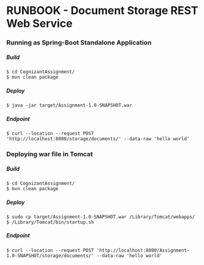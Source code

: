 # RUNBOOK - Document Storage REST Web Service

### Running as Spring-Boot Standalone Application 
##### Build
```
$ cd CognizantAssignment/
$ mvn clean package
```
##### Deploy
```
$ java -jar target/Assignment-1.0-SNAPSHOT.war
```
##### Endpoint
```
$ curl --location --request POST 'http://localhost:8080/storage/documents/' --data-raw 'hello world'
```

### Deploying war file in Tomcat
##### Build
```
$ cd CognizantAssignment/
$ mvn clean package
```
##### Deploy
```
$ sudo cp target/Assignment-1.0-SNAPSHOT.war /Library/Tomcat/webapps/
$ /Library/Tomcat/bin/startup.sh
```
##### Endpoint
```
$ curl --location --request POST 'http://localhost:8080/Assignment-1.0-SNAPSHOT/storage/documents/' --data-raw 'hello world'
```

